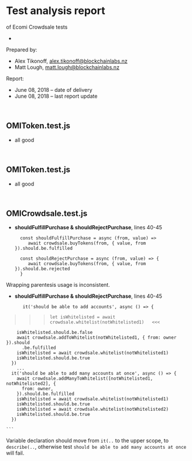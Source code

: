 # Test analysis report

of Ecomi Crowdsale tests

-

Prepared by: 

- Alex Tikonoff, [alex.tikonoff@blockchainlabs.nz](alex.tikonoff@blockchainlabs.nz)
- Matt Lough, [matt.lough@blockchainlabs.nz](alex.tikonoff@blockchainlabs.nz)

Report: 

- June 08, 2018 – date of delivery 
- June 08, 2018 – last report update


<br>

## OMIToken.test.js

- all good

<br>

## OMIToken.test.js

- all good

<br>

## OMICrowdsale.test.js

- **shouldFulfillPurchase & shouldRejectPurchase**, lines 40-45

	```
	  const shouldFulfillPurchase = async (from, value) =>
   		 await crowdsale.buyTokens(from, { value, from }).should.be.fulfilled

	  const shouldRejectPurchase = async (from, value) => {
   		 await crowdsale.buyTokens(from, { value, from }).should.be.rejected
	  }
	```
Wrapping parentesis usage is inconsistent.

- **shouldFulfillPurchase & shouldRejectPurchase**, lines 40-45

	```
	   it('should be able to add accounts', async () => {
>>>     let isWhitelisted = await crowdsale.whitelist(notWhitelisted1)   <<<
        isWhitelisted.should.be.false
        await crowdsale.addToWhitelist(notWhitelisted1, { from: owner }).should
          .be.fulfilled
        isWhitelisted = await crowdsale.whitelist(notWhitelisted1)
        isWhitelisted.should.be.true
      })
		...
      it('should be able to add many accounts at once', async () => {
        await crowdsale.addManyToWhitelist([notWhitelisted1, notWhitelisted2], {
          from: owner,
        }).should.be.fulfilled
        isWhitelisted = await crowdsale.whitelist(notWhitelisted1)
        isWhitelisted.should.be.true
        isWhitelisted = await crowdsale.whitelist(notWhitelisted2)
        isWhitelisted.should.be.true
      })
      
	```
Variable declaration should move from `it(..` to the upper scope, to `describe(..`, otherwise test `should be able to add many accounts at once` will fail.

<br>



